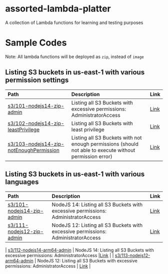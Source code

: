 # assorted-lambda-platter
A collection of Lambda functions for learning and testing purposes

# Sample Codes
Note: All lambda functions will be deployed as `zip`, instead of `image` 

## Listing S3 buckets in us-east-1 with various permission settings

| Path                      | Description                                                                     | Link |
| :---                      | :---                                                                            | :--- |
| [s3/101-nodejs14-zip-admin](./s3/101-nodejs14-zip-admin) | Listing all S3 Buckets with excessive permissions: AdministratorAccess | [Link](https://8q7vb5mmsc.execute-api.us-east-1.amazonaws.com/Prod/hello/) |
| [s3/102-nodejs14-zip-leastPrivilege](./s3/102-nodejs14-zip-leastPrivilege) | Listing all S3 Buckets with least privilege | [Link](https://g35lykwllh.execute-api.us-east-1.amazonaws.com/Prod/hello/) |
| [s3/103-nodejs14-zip-notEnoughPermission](./s3/101-nodejs14-zip-notEnoughPermission) | Listing all S3 Buckets with not enough permissions (should not able to execute without permission error) | [Link](https://524bufksec.execute-api.us-east-1.amazonaws.com/Prod/hello/)

## Listing S3 buckets in us-east-1 with various languages

| Path                      | Description                                                                     | Link |
| :---                      | :---                                                                            | :--- |
| [s3/101-nodejs14-zip-admin](./s3/101-nodejs14-zip-admin) | NodeJS 14: Listing all S3 Buckets with excessive permissions: AdministratorAccess |[Link](https://8q7vb5mmsc.execute-api.us-east-1.amazonaws.com/Prod/hello/) |
| [s3/111-nodejs12-zip-admin](./s3/111-nodejs12-zip-admin) | NodeJS 12: Listing all S3 Buckets with excessive permissions: AdministratorAccess | [Link](https://35b9ww5ze7.execute-api.us-east-1.amazonaws.com/Prod/hello/)

| [s3/112-nodejs14-arm64-admin](./s3/112-nodejs14-arm64-admin) | NodeJS 14: Listing all S3 Buckets with excessive permissions: AdministratorAccess |[Link](https://9j0hmgxfw4.execute-api.us-east-1.amazonaws.com/Prod/hello/) |
| [s3/113-nodejs12-arm64-admin](./s3/113-nodejs12-arm64-admin) | NodeJS 12: Listing all S3 Buckets with excessive permissions: AdministratorAccess | [Link](https://m06sej7yja.execute-api.us-east-1.amazonaws.com/Prod/hello/) | 
